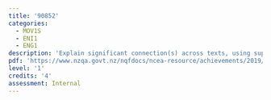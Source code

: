 ```yaml
---
title: '90852'
categories:
  - MOV1S
  - ENI1
  - ENG1
description: 'Explain significant connection(s) across texts, using supporting evidence'
pdf: 'https://www.nzqa.govt.nz/nqfdocs/ncea-resource/achievements/2019/as90852.pdf'
level: '1'
credits: '4'
assessment: Internal
---
```


